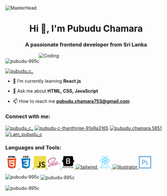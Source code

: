![MasterHead](https://camo.githubusercontent.com/9599c3b064e38680f68e77052e104b45d51a5435645794c447b1c53c8816747b/68747470733a2f2f7777772e736576656e73746172776562736f6c7574696f6e732e636f6d2f77702d636f6e74656e742f7468656d65732f736576656e737461722f696d672f62616e6e65722d62672e676966)
<h1 align="center">Hi 👋, I'm Pubudu Chamara</h1>
<h3 align="center">A passionate frontend developer from Sri Lanka</h3>
<img align="right" alt="Coding" width="400" src="https://cdn.dribbble.com/users/1162077/screenshots/3848914/programmer.gif">

<p align="left"> <img src="https://komarev.com/ghpvc/?username=pubudu-995c&label=Profile%20views&color=0e75b6&style=flat" alt="pubudu-995c" /> </p>

<p align="left"> <a href="https://twitter.com/pubudu_c_" target="blank"><img src="https://img.shields.io/twitter/follow/pubudu_c_?logo=twitter&style=for-the-badge" alt="pubudu_c_" /></a> </p>

- 🌱 I’m currently learning **React.js**

- 💬 Ask me about **HTML, CSS, JavaScript**

- 📫 How to reach me **pubudu.chamara753@gmail.com**

<h3 align="left">Connect with me:</h3>
<p align="left">
<a href="https://twitter.com/pubudu_c_" target="blank"><img align="center" src="https://raw.githubusercontent.com/rahuldkjain/github-profile-readme-generator/master/src/images/icons/Social/twitter.svg" alt="pubudu_c_" height="30" width="40" /></a>
<a href="https://linkedin.com/in/pubudu-c-thanthrige-91a9a3165" target="blank"><img align="center" src="https://raw.githubusercontent.com/rahuldkjain/github-profile-readme-generator/master/src/images/icons/Social/linked-in-alt.svg" alt="pubudu-c-thanthrige-91a9a3165" height="30" width="40" /></a>
<a href="https://fb.com/pubudu.chamara.5851" target="blank"><img align="center" src="https://raw.githubusercontent.com/rahuldkjain/github-profile-readme-generator/master/src/images/icons/Social/facebook.svg" alt="pubudu.chamara.5851" height="30" width="40" /></a>
<a href="https://instagram.com/i.am_pubudu_c" target="blank"><img align="center" src="https://raw.githubusercontent.com/rahuldkjain/github-profile-readme-generator/master/src/images/icons/Social/instagram.svg" alt="i.am_pubudu_c" height="30" width="40" /></a>
</p>

<h3 align="left">Languages and Tools:</h3>
<p align="left"></a>

<a href="https://www.w3.org/html/" target="_blank" rel="noreferrer"> <img src="https://raw.githubusercontent.com/devicons/devicon/master/icons/html5/html5-original-wordmark.svg" alt="html5" width="40" height="40"/> </a><a href="https://www.w3schools.com/css/" target="_blank" rel="noreferrer"> <img src="https://raw.githubusercontent.com/devicons/devicon/master/icons/css3/css3-original-wordmark.svg" alt="css3" width="40" height="40"/> </a><a href="https://developer.mozilla.org/en-US/docs/Web/JavaScript" target="_blank" rel="noreferrer"> <img src="https://raw.githubusercontent.com/devicons/devicon/master/icons/javascript/javascript-original.svg" alt="javascript" width="40" height="40"/> </a><a href="https://sass-lang.com" target="_blank" rel="noreferrer"> <img src="https://raw.githubusercontent.com/devicons/devicon/master/icons/sass/sass-original.svg" alt="sass" width="40" height="40"/> </a><a href="https://getbootstrap.com" target="_blank" rel="noreferrer"> <img src="https://raw.githubusercontent.com/devicons/devicon/master/icons/bootstrap/bootstrap-plain-wordmark.svg" alt="bootstrap" width="40" height="40"/> </a><a href="https://tailwindcss.com/" target="_blank" rel="noreferrer"> <img src="https://www.vectorlogo.zone/logos/tailwindcss/tailwindcss-icon.svg" alt="tailwind" width="40" height="40"/> </a><a href="https://reactjs.org/" target="_blank" rel="noreferrer"> <img src="https://raw.githubusercontent.com/devicons/devicon/master/icons/react/react-original-wordmark.svg" alt="react" width="40" height="40"/> </a><a href="https://www.adobe.com/in/products/illustrator.html" target="_blank" rel="noreferrer"> <img src="https://www.vectorlogo.zone/logos/adobe_illustrator/adobe_illustrator-icon.svg" alt="illustrator" width="40" height="40"/> </a><a href="https://www.photoshop.com/en" target="_blank" rel="noreferrer"> <img src="https://raw.githubusercontent.com/devicons/devicon/master/icons/photoshop/photoshop-line.svg" alt="photoshop" width="40" height="40"/> </a></p>

<p><img align="left" src="https://github-readme-stats.vercel.app/api/top-langs?username=pubudu-995c&show_icons=true&locale=en&layout=compact" alt="pubudu-995c" /></p>

<p>&nbsp;<img align="center" src="https://github-readme-stats.vercel.app/api?username=pubudu-995c&show_icons=true&locale=en" alt="pubudu-995c" /></p>

<p><img align="center" src="https://github-readme-streak-stats.herokuapp.com/?user=pubudu-995c&" alt="pubudu-995c" /></p>
